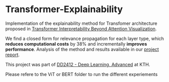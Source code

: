 # Transformer-Explainability
Implementation of the explainability method for Transfomer architecture proposed in [Transformer Interpretability Beyond Attention Visualization](https://arxiv.org/abs/2012.09838). 

We find a closed form for relevance propagation for each layer type, which **reduces computational costs** by 38% and incrementally **improves performance**. Analysis of the method and results available in our [project report](https://github.com/franciscojferrari/Transformer-Explainability/blob/main/Project%20report.pdf).

This project was part of [DD2412 - Deep Learning, Advanced](https://www.kth.se/student/kurser/kurs/DD2412?l=en) at KTH. 

Please refere to the ViT or BERT folder to run the different experiements
